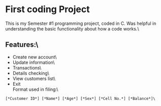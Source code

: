 # First coding Project
This is my Semester #1 programming project, coded in C.
Was helpful in understanding the basic functionality about how a code works.\
## Features:\
-	Create new account\
-	Update information\
- Transactions\
-	Details checking\
-	View customers list\
- Exit\
Format used in filing:\
```
[*Customer ID*] [*Name*] [*Age*] [*Sex*] [*Cell No.*] [*Balance*]\
```

